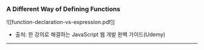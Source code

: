 ### A Different Way of Defining Functions

![[function-declaration-vs-expression.pdf]]
- 출처: 한 강의로 해결하는 JavaScript 웹 개발 완벽 가이드(Udemy)

---
